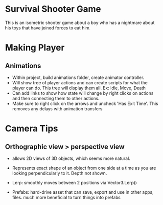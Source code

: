 # Survival Shooter Game

This is an isometric shooter game about a boy who has a nightmare about his toys that have joined forces to eat him.

# Making Player

## Animations
* Within project, build animations folder, create animator controller.
* Will show tree of player actions and can create scripts for what the player can do. This tree will display them all. Ex: Idle, Move, Death
* Can add links to show how state will change by right clicks on actions and then connecting them to other actions. 
* Make sure to right click on the arrows and uncheck 'Has Exit Time'. This removes any delays with animation transfers

# Camera Tips

## Orthographic view > perspective view
* allows 2D views of 3D objects, which seems more natural. 
* Represents exact shape of an object from one side at a time as you are looking perpendicularly to it. Depth not shown.

* Lerp: smoothly moves between 2 positions via Vector3.Lerp()
* Prefabs: hard-drive asset that can save, export and use in other apps, files. much more beneficial to turn things into prefabs

